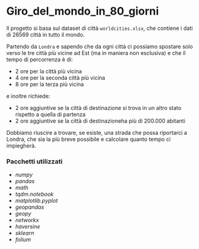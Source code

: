 # Giro_del_mondo_in_80_giorni

Il progetto si basa sul dataset di città `worldcities.xlsx`, che contiene i dati di 26569 città in tutto il mondo.

Partendo da `Londra` e sapendo che da ogni città ci possiamo spostare solo verso le tre città più vicine ad Est (ma in maniera non esclusiva) e che il tempo di percorrenza è di:
- 2 ore per la città più vicina
- 4 ore per la seconda città più vicina
- 8 ore per la terza più vicina

e inoltre richiede:
- 2 ore aggiuntive se la città di destinazione si trova in un altro stato rispetto a quella di partenza
- 2 ore aggiuntive se la città di destinazioneha più di 200.000 abitanti

Dobbiamo riuscire a trovare, se esiste, una strada che possa riportarci a Londra, che sia la più breve possibile e calcolare quanto tempo ci impiegherà.

### Pacchetti utilizzati
- *numpy*
- *pandas*
- *math*
- *tqdm.notebook*
- *matplotlib.pyplot*
- *geopandas*
- *geopy*
- *networkx*
- *haversine*
- *sklearn*
- *folium*
